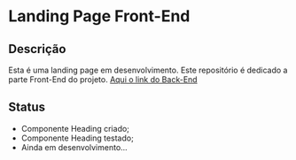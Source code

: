 # Landing Page Front-End

## Descrição
Esta é uma landing page em desenvolvimento. Este repositório é dedicado a parte Front-End do projeto.
[Aqui o link do Back-End](https://github.com/WillamesBarbosa/strapi-backend-landing-page)

## Status
* Componente Heading criado;
* Componente Heading testado;
* Ainda em desenvolvimento...
